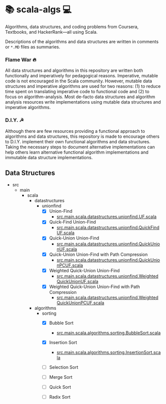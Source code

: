 # 📚 scala-algs 💻
Algorithms, data structures, and coding problems from Coursera, Textbooks, and HackerRank—all using Scala.

Descriptions of the algorithms and data structures are written in comments or `*.MD` files as summaries.


### Flame War 🔥
All data structures and algorithms in this repository are written both functionally and
imperatively for pedagogical reasons. Imperative, mutable code is not encouraged in the Scala community. However,
mutable data structures and imperative algorithms are used for two reasons: (1) to reduce time spent on translating
imperative code to functional code and (2) to focus on algorithm-analysis. Most de-facto data structures and algorithm
analysis resources write implementations using mutable data structures and imperative algorithms.

### D.I.Y. ☭
Although there are few resources providing a functional approach to algorithms and data structures, this repository is
made to encourage others to D.I.Y. implement their own functional algorithms and data structures. Taking the necessary
steps to document alternative implementations can help others learn alternative functional algorithm implementations
and immutable data structure implementations.


## Data Structures
- src
  - main
    - scala
      - datastructures
        - unionfind
          - [x] Union-Find
            - [src.main.scala.datastructures.unionfind.UF.scala](https://github.com/joyoyoyoyoyo/scala-algs/blob/master/src/main/scala/datastructures/unionfind/UF.scala)
          - [x] Quick-Find Union-Find
            - [src.main.scala.datastructures.unionfind.QuickFindUF.scala](https://github.com/joyoyoyoyoyo/scala-algs/blob/master/src/main/scala/datastructures/unionfind/QuickFindUF.scala)
          - [x] Quick-Union Union-Find
            - [src.main.scala.datastructures.unionfind.QuickUnionUF.scala](https://github.com/joyoyoyoyoyo/scala-algs/blob/master/src/main/scala/datastructures/unionfind/QuickUnionUF.scala)
          - [x] Quick-Union Union-Find with Path Compression
            - [src.main.scala.datastructures.unionfind.QuickUnionPCUF.scala](https://github.com/joyoyoyoyoyo/scala-algs/blob/master/src/main/scala/datastructures/unionfind/QuickUnionPCUF.scala)
          - [x] Weighted Quick-Union Union-Find
            - [src.main.scala.datastructures.unionfind.WeightedQuickUnionUF.scala](https://github.com/joyoyoyoyoyo/scala-algs/blob/master/src/main/scala/datastructures/unionfind/WeightedQuickUnionUF.scala)
          - [x] Weighted Quick-Union Union-Find with Path Compression
            - [src.main.scala.datastructures.unionfind.WeightedQuickUnionPCUF.scala](https://github.com/joyoyoyoyoyo/scala-algs/blob/master/src/main/scala/datastructures/unionfind/WeightedQuickUnionPCUF.scala)
      - algorithms
        - sorting
          - [x] Bubble Sort
            - [src.main.scala.algorithms.sorting.BubbleSort.scala](https://github.com/joyoyoyoyoyo/scala-algs/blob/master/src/main/scala/algorithms/sorting/BubbleSort.scala)
          - [x] Insertion Sort
            - [src.main.scala.algorithms.sorting.InsertionSort.scala](https://github.com/joyoyoyoyoyo/scala-algs/blob/master/src/main/scala/algorithms/sorting/InsertionSort.scala)
          - [ ] Selection Sort
          - [ ] Merge Sort
          - [ ] Quick Sort
          - [ ] Radix Sort

